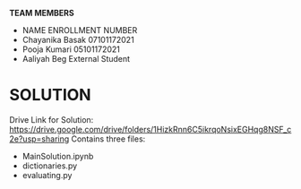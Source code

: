 **TEAM MEMBERS**
* NAME            ENROLLMENT NUMBER
* Chayanika Basak   07101172021
* Pooja Kumari      05101172021
* Aaliyah Beg       External Student

# SOLUTION
Drive Link for Solution: https://drive.google.com/drive/folders/1HizkRnn6C5ikrqoNsixEGHqg8NSF_c2e?usp=sharing
Contains three files:
* MainSolution.ipynb
* dictionaries.py
* evaluating.py
